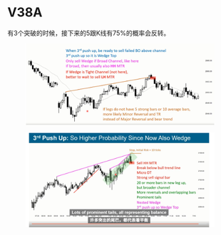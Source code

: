 # V38A

有3个突破的时候，接下来的5跟K线有75%的概率会反转。

<figure><img src=".gitbook/assets/V38A01.png" alt=""><figcaption></figcaption></figure>

<figure><img src=".gitbook/assets/V38A02.png" alt=""><figcaption></figcaption></figure>
